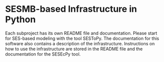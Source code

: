 # SESMB-based Infrastructure in Python

Each subproject has its own README file and documentation. Please start for SES-based modeling with the tool SESToPy. The documentation for this software also contains a description of the infrastructure. Instructions on how to use the infrastructure are stored in the README file and the documentation for the SESEcPy tool.
